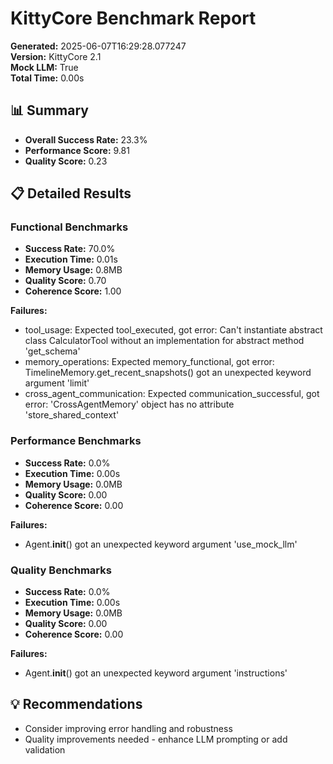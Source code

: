 # KittyCore Benchmark Report

**Generated:** 2025-06-07T16:29:28.077247  
**Version:** KittyCore 2.1  
**Mock LLM:** True  
**Total Time:** 0.00s  

## 📊 Summary

- **Overall Success Rate:** 23.3%
- **Performance Score:** 9.81
- **Quality Score:** 0.23

## 📋 Detailed Results

### Functional Benchmarks

- **Success Rate:** 70.0%
- **Execution Time:** 0.01s
- **Memory Usage:** 0.8MB
- **Quality Score:** 0.70
- **Coherence Score:** 1.00

**Failures:**
- tool_usage: Expected tool_executed, got error: Can't instantiate abstract class CalculatorTool without an implementation for abstract method 'get_schema'
- memory_operations: Expected memory_functional, got error: TimelineMemory.get_recent_snapshots() got an unexpected keyword argument 'limit'
- cross_agent_communication: Expected communication_successful, got error: 'CrossAgentMemory' object has no attribute 'store_shared_context'

### Performance Benchmarks

- **Success Rate:** 0.0%
- **Execution Time:** 0.00s
- **Memory Usage:** 0.0MB
- **Quality Score:** 0.00
- **Coherence Score:** 0.00

**Failures:**
- Agent.__init__() got an unexpected keyword argument 'use_mock_llm'

### Quality Benchmarks

- **Success Rate:** 0.0%
- **Execution Time:** 0.00s
- **Memory Usage:** 0.0MB
- **Quality Score:** 0.00
- **Coherence Score:** 0.00

**Failures:**
- Agent.__init__() got an unexpected keyword argument 'instructions'

## 💡 Recommendations

- Consider improving error handling and robustness
- Quality improvements needed - enhance LLM prompting or add validation
